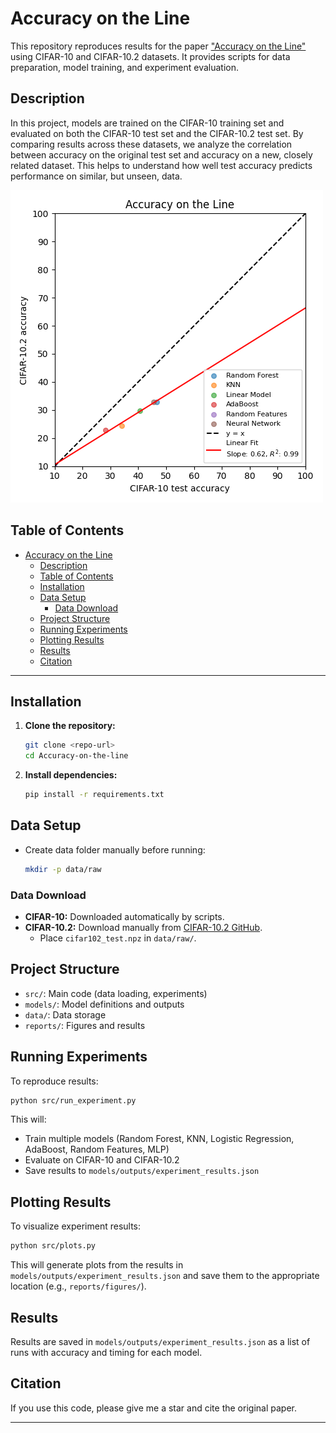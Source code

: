# Accuracy on the Line

This repository reproduces results for the paper ["Accuracy on the Line"](https://proceedings.mlr.press/v139/miller21b/miller21b.pdf) using CIFAR-10 and CIFAR-10.2 datasets. It provides scripts for data preparation, model training, and experiment evaluation.

## Description
In this project, models are trained on the CIFAR-10 training set and evaluated on both the CIFAR-10 test set and the CIFAR-10.2 test set. By comparing results across these datasets, we analyze the correlation between accuracy on the original test set and accuracy on a new, closely related dataset. This helps to understand how well test accuracy predicts performance on similar, but unseen, data.

![Plotting results](./reports/figures/cifar10_vs_cifar102_22_07.png)

## Table of Contents
- [Accuracy on the Line](#accuracy-on-the-line)
  - [Description](#description)
  - [Table of Contents](#table-of-contents)
  - [Installation](#installation)
  - [Data Setup](#data-setup)
    - [Data Download](#data-download)
  - [Project Structure](#project-structure)
  - [Running Experiments](#running-experiments)
  - [Plotting Results](#plotting-results)
  - [Results](#results)
  - [Citation](#citation)

---

## Installation

1. **Clone the repository:**
   ```bash
   git clone <repo-url>
   cd Accuracy-on-the-line
   ```

2. **Install dependencies:**
   ```bash
   pip install -r requirements.txt
   ```

## Data Setup

- Create data folder manually before running:
  ```bash
  mkdir -p data/raw
  ```
### Data Download

- **CIFAR-10:** Downloaded automatically by scripts.
- **CIFAR-10.2:** Download manually from [CIFAR-10.2 GitHub](https://github.com/modestyachts/cifar-10.2).
  - Place `cifar102_test.npz` in `data/raw/`.


## Project Structure

- `src/`: Main code (data loading, experiments)
- `models/`: Model definitions and outputs
- `data/`: Data storage
- `reports/`: Figures and results

## Running Experiments

To reproduce results:

```bash
python src/run_experiment.py
```

This will:
- Train multiple models (Random Forest, KNN, Logistic Regression, AdaBoost, Random Features, MLP)
- Evaluate on CIFAR-10 and CIFAR-10.2
- Save results to `models/outputs/experiment_results.json`

## Plotting Results

To visualize experiment results:

```bash
python src/plots.py
```

This will generate plots from the results in `models/outputs/experiment_results.json` and save them to the appropriate location (e.g., `reports/figures/`).

## Results

Results are saved in `models/outputs/experiment_results.json` as a list of runs with accuracy and timing for each model.

## Citation

If you use this code, please give me a star and cite the original paper.

---